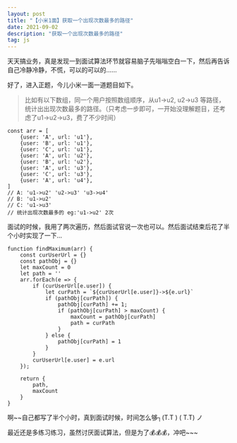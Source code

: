 ```yaml
---
layout: post
title: "【小米1面】获取一个出现次数最多的路径"
date: 2021-09-02
description: "获取一个出现次数最多的路径"
tag: js
---
```


天天搞业务，真是发现一到面试算法环节就容易脑子先嗡嗡空白一下，然后再告诉自己冷静冷静，不慌，可以的可以的......

好了，进入正题，今儿小米一面一道题目如下。

>比如有以下数组，同一个用户按照数组顺序，从u1->u2, u2->u3 等路径，统计出出现次数最多的路径。（只考虑一步即可，一开始没理解题目，还考虑了u1->u2->u3，费了不少时间）



    const arr = [
        {user: 'A', url: 'u1'},
        {user: 'B', url: 'u1'},
        {user: 'C', url: 'u1'},
        {user: 'A', url: 'u2'},
        {user: 'B', url: 'u2'},
        {user: 'A', url: 'u3'},
        {user: 'C', url: 'u3'},
        {user: 'A', url: 'u4'},
    ]
    // A: 'u1->u2' 'u2->u3' 'u3->u4'
    // B: 'u1->u2'
    // C: 'u1->u3'
    // 统计出现次数最多的 eg:'u1->u2' 2次

面试的时候，我用了两次遍历，然后面试官说一次也可以。然后面试结束后花了半个小时实现了一下...

    function findMaximum(arr) {
        const curUserUrl = {}
        const pathObj = {}
        let maxCount = 0
        let path = ''
        arr.forEach(e => {
            if (curUserUrl[e.user]) {
                let curPath = `${curUserUrl[e.user]}->${e.url}`
                if (pathObj[curPath]) {
                    pathObj[curPath] += 1;
                    if (pathObj[curPath] > maxCount) {
                        maxCount = pathObj[curPath]
                        path = curPath
                    }
                } else {
                    pathObj[curPath] = 1
                }
            } 
            curUserUrl[e.user] = e.url
        });

        return {
            path,
            maxCount
        }
    }

啊~~自己都写了半个小时，真到面试时候，时间怎么够┐(T.T ) ( T.T) ノ

最近还是多练习练习，虽然讨厌面试算法，但是为了💰💰💰，冲吧~~~
